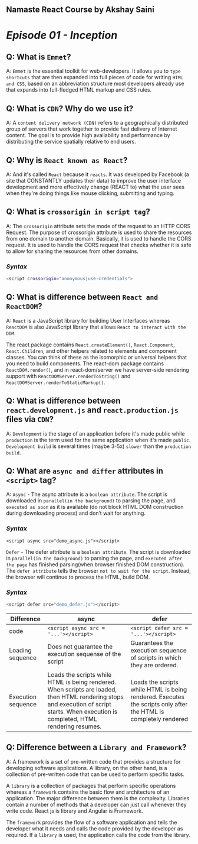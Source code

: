 ## Namaste React Course by Akshay Saini

# _Episode 01 - Inception_

## Q: What is `Emmet`?

A: `Emmet` is the essential toolkit for web-developers. It allows you to `type shortcuts` that are then expanded into full pieces of code for writing `HTML and CSS`, based on an abbreviation structure most developers already use that expands into full-fledged HTML markup and CSS rules.

## Q: What is `CDN`? Why do we use it?

A: A `content delivery network (CDN)` refers to a geographically distributed group of servers that work together to provide fast delivery of Internet content.
The goal is to provide high availability and performance by distributing the service spatially relative to end users.

## Q: Why is `React known as React`?

A: And it's called `React` because it `reacts`. It was developed by Facebook (a site that CONSTANTLY updates their data) to improve the user interface development and more effectively change (REACT to) what the user sees when they're doing things like mouse clicking, submitting and typing.

## Q: What is `crossorigin in script tag`?

A: The `crossorigin` attribute sets the mode of the request to an HTTP CORS Request.
The purpose of crossorigin attribute is used to share the resources from one domain to another domain. Basically, it is used to handle the CORS request. It is used to handle the CORS request that checks whether it is safe to allow for sharing the resources from other domains.

### _Syntax_

```sh
<script crossorigin="anonymous|use-credentials">
```

## Q: What is difference between `React and ReactDOM`?

A: `React` is a JavaScript library for building User Interfaces whereas `ReactDOM` is also JavaScript library that allows `React to interact with the DOM`.

The react package contains `React.createElement()`, `React.Component`, `React.Children`, and other helpers related to elements and component classes. You can think of these as the isomorphic or universal helpers that you need to build components. The react-dom package contains `ReactDOM.render()`, and in react-dom/server we have server-side rendering support with `ReactDOMServer.renderToString()` and `ReactDOMServer.renderToStaticMarkup()`.

## Q: What is difference between `react.development.js` and `react.production.js` files via `CDN`?

A: `Development` is the stage of an application before it's made public while `production` is the term used for the same application when it's made `public`.
`Development build` is several times (maybe 3-5x) `slower` than the `production build`.

## Q: What are `async and differ` attributes in `<script>` tag?

A: `Async` - The async attribute is a `boolean attribute`. The script is downloaded in `parallel(in the background)` to parsing the page, and `executed as soon` as it is available (do not block HTML DOM construction during downloading process) and don’t wait for anything.

### _Syntax_

```
<script async src="demo_async.js"></script>
```

`Defer` - The defer attribute is a `boolean attribute`. The script is downloaded in `parallel(in the background)` to parsing the page, and `executed after the page` has finished parsing(when browser finished DOM construction). The `defer attribute` tells the browser `not to wait for the script`. Instead, the browser will continue to process the HTML, build DOM.

### _Syntax_

```sh
<script defer src="demo_defer.js"></script>
```

| Difference  |      async      |  defer |
|-------------|-----------------|--------|
| code | `<script async src = '...'></script>`  |  `<script defer src = '...'></script>`|
| Loading sequence | Does not guarantee the execution sequense of the script    | Guarantees the execution sequence of scripts in which they are ordered.   |
| Execution sequence | Loads the scripts while HTML is being rendered. When scripts are loaded, then HTML rendering stops and execution of script starts. When execution is completed, HTML rendering resumes.  | Loads the scripts while HTML is being rendered. Executes the scripts only after the HTML is completely rendered

## Q: Difference between a `Library and Framework`?

A: A framework is a set of pre-written code that provides a structure for developing software applications. A library, on the other hand, is a collection of pre-written code that can be used to perform specific tasks.

A `library` is a collection of packages that perform specific operations whereas a `framework` contains the basic flow and architecture of an application. The major difference between them is the complexity. Libraries contain a number of methods that a developer can just call whenever they write code. React js is library and Angular is Framework.

The `framework` provides the flow of a software application and tells the developer what it needs and calls the code provided by the developer as required. If a `library` is used, the application calls the code from the library.
